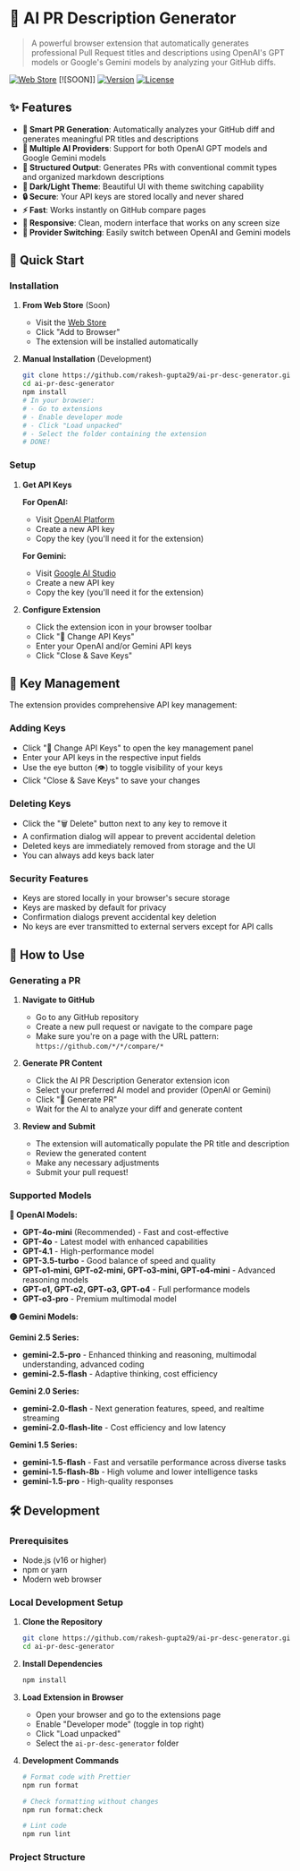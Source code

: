 # 🤖 AI PR Description Generator

> A powerful browser extension that automatically generates professional Pull Request titles and descriptions using OpenAI's GPT models or Google's Gemini models by analyzing your GitHub diffs.

[![Web Store](https://img.shields.io/badge/Web%20Store-Install-blue?logo=google-chrome)](https://chromewebstore.google.com/detail/github-pr-desc-generator/ajnplipmiafledgelgdajdfepjamafml/reviews) [![SOON]]
[![Version](https://img.shields.io/badge/version-1.5-brightgreen.svg)](https://github.com/rakesh-gupta29/ai-pr-desc-generator)
[![License](https://img.shields.io/badge/license-MIT-blue.svg)](LICENSE)

## ✨ Features

- **🎯 Smart PR Generation**: Automatically analyzes your GitHub diff and generates meaningful PR titles and descriptions
- **🤖 Multiple AI Providers**: Support for both OpenAI GPT models and Google Gemini models
- **📝 Structured Output**: Generates PRs with conventional commit types and organized markdown descriptions
- **🎨 Dark/Light Theme**: Beautiful UI with theme switching capability
- **🔒 Secure**: Your API keys are stored locally and never shared
- **⚡ Fast**: Works instantly on GitHub compare pages
- **📱 Responsive**: Clean, modern interface that works on any screen size
- **🔄 Provider Switching**: Easily switch between OpenAI and Gemini models

## 🚀 Quick Start

### Installation

1. **From Web Store** (Soon)
   - Visit the [Web Store](https://chromewebstore.google.com/detail/github-pr-desc-generator/ajnplipmiafledgelgdajdfepjamafml/reviews)
   - Click "Add to Browser"
   - The extension will be installed automatically

2. **Manual Installation** (Development)
   ```bash
   git clone https://github.com/rakesh-gupta29/ai-pr-desc-generator.git
   cd ai-pr-desc-generator
   npm install
   # In your browser:
   # - Go to extensions
   # - Enable developer mode
   # - Click "Load unpacked"
   # - Select the folder containing the extension
   # DONE!
   ```

### Setup

1. **Get API Keys**

   **For OpenAI:**
   - Visit [OpenAI Platform](https://platform.openai.com/api-keys)
   - Create a new API key
   - Copy the key (you'll need it for the extension)

   **For Gemini:**
   - Visit [Google AI Studio](https://makersuite.google.com/app/apikey)
   - Create a new API key
   - Copy the key (you'll need it for the extension)

2. **Configure Extension**
   - Click the extension icon in your browser toolbar
   - Click "🔑 Change API Keys"
   - Enter your OpenAI and/or Gemini API keys
   - Click "Close & Save Keys"

## 🔑 Key Management

The extension provides comprehensive API key management:

### **Adding Keys**

- Click "🔑 Change API Keys" to open the key management panel
- Enter your API keys in the respective input fields
- Use the eye button (👁️) to toggle visibility of your keys
- Click "Close & Save Keys" to save your changes

### **Deleting Keys**

- Click the "🗑️ Delete" button next to any key to remove it
- A confirmation dialog will appear to prevent accidental deletion
- Deleted keys are immediately removed from storage and the UI
- You can always add keys back later

### **Security Features**

- Keys are stored locally in your browser's secure storage
- Keys are masked by default for privacy
- Confirmation dialogs prevent accidental key deletion
- No keys are ever transmitted to external servers except for API calls

## 📖 How to Use

### Generating a PR

1. **Navigate to GitHub**
   - Go to any GitHub repository
   - Create a new pull request or navigate to the compare page
   - Make sure you're on a page with the URL pattern: `https://github.com/*/*/compare/*`

2. **Generate PR Content**
   - Click the AI PR Description Generator extension icon
   - Select your preferred AI model and provider (OpenAI or Gemini)
   - Click "🚀 Generate PR"
   - Wait for the AI to analyze your diff and generate content

3. **Review and Submit**
   - The extension will automatically populate the PR title and description
   - Review the generated content
   - Make any necessary adjustments
   - Submit your pull request!

### Supported Models

**🔵 OpenAI Models:**

- **GPT-4o-mini** (Recommended) - Fast and cost-effective
- **GPT-4o** - Latest model with enhanced capabilities
- **GPT-4.1** - High-performance model
- **GPT-3.5-turbo** - Good balance of speed and quality
- **GPT-o1-mini, GPT-o2-mini, GPT-o3-mini, GPT-o4-mini** - Advanced reasoning models
- **GPT-o1, GPT-o2, GPT-o3, GPT-o4** - Full performance models
- **GPT-o3-pro** - Premium multimodal model

**🟡 Gemini Models:**

**Gemini 2.5 Series:**

- **gemini-2.5-pro** - Enhanced thinking and reasoning, multimodal understanding, advanced coding
- **gemini-2.5-flash** - Adaptive thinking, cost efficiency

**Gemini 2.0 Series:**

- **gemini-2.0-flash** - Next generation features, speed, and realtime streaming
- **gemini-2.0-flash-lite** - Cost efficiency and low latency

**Gemini 1.5 Series:**

- **gemini-1.5-flash** - Fast and versatile performance across diverse tasks
- **gemini-1.5-flash-8b** - High volume and lower intelligence tasks
- **gemini-1.5-pro** - High-quality responses

## 🛠️ Development

### Prerequisites

- Node.js (v16 or higher)
- npm or yarn
- Modern web browser

### Local Development Setup

1. **Clone the Repository**

   ```bash
   git clone https://github.com/rakesh-gupta29/ai-pr-desc-generator.git
   cd ai-pr-desc-generator
   ```

2. **Install Dependencies**

   ```bash
   npm install
   ```

3. **Load Extension in Browser**
   - Open your browser and go to the extensions page
   - Enable "Developer mode" (toggle in top right)
   - Click "Load unpacked"
   - Select the `ai-pr-desc-generator` folder

4. **Development Commands**

   ```bash
   # Format code with Prettier
   npm run format

   # Check formatting without changes
   npm run format:check

   # Lint code
   npm run lint
   ```

### Project Structure
